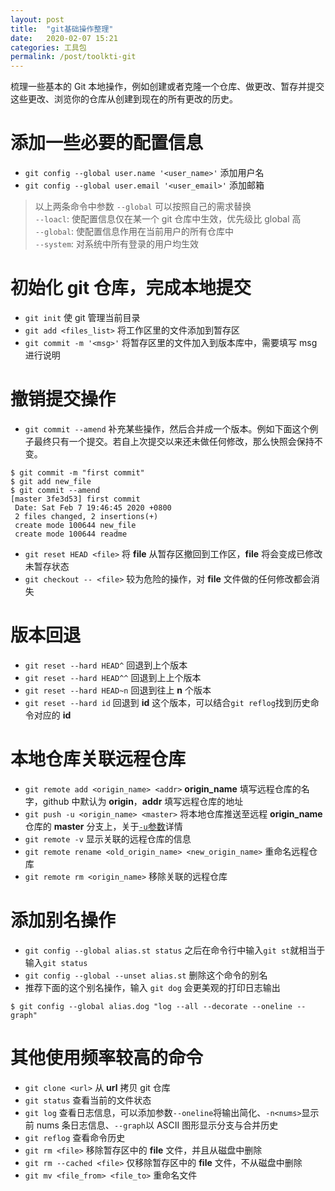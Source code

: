 ```yaml
---
layout: post
title:  "git基础操作整理"
date:   2020-02-07 15:21
categories: 工具包
permalink: /post/toolkti-git
---
```


梳理一些基本的 Git 本地操作，例如创建或者克隆一个仓库、做更改、暂存并提交这些更改、浏览你的仓库从创建到现在的所有更改的历史。

# 添加一些必要的配置信息

- `git config --global user.name '<user_name>'` 添加用户名
- `git config --global user.email '<user_email>'` 添加邮箱

> 以上两条命令中参数 `--global` 可以按照自己的需求替换<br>
`--loacl`: 使配置信息仅在某一个 git 仓库中生效，优先级比 global 高<br>
`--global`: 使配置信息作用在当前用户的所有仓库中<br>
`--system`: 对系统中所有登录的用户均生效


# 初始化 git 仓库，完成本地提交

- `git init` 使 git 管理当前目录
- `git add <files_list>` 将工作区里的文件添加到暂存区
- `git commit -m '<msg>'` 将暂存区里的文件加入到版本库中，需要填写 msg 进行说明

# 撤销提交操作

- `git commit --amend` 补充某些操作，然后合并成一个版本。例如下面这个例子最终只有一个提交。若自上次提交以来还未做任何修改，那么快照会保持不变。

~~~shell
$ git commit -m "first commit"
$ git add new_file
$ git commit --amend
[master 3fe3d53] first commit
 Date: Sat Feb 7 19:46:45 2020 +0800
 2 files changed, 2 insertions(+)
 create mode 100644 new_file
 create mode 100644 readme
~~~

- `git reset HEAD <file>` 将 **file** 从暂存区撤回到工作区，**file** 将会变成已修改未暂存状态
- `git checkout -- <file>` 较为危险的操作，对 **file** 文件做的任何修改都会消失

# 版本回退

- `git reset --hard HEAD^` 回退到上个版本
- `git reset --hard HEAD^^` 回退到上上个版本
- `git reset --hard HEAD~n` 回退到往上 **n** 个版本
- `git reset --hard id` 回退到 **id** 这个版本，可以结合`git reflog`找到历史命令对应的 **id**

# 本地仓库关联远程仓库

- `git remote add <origin_name> <addr>` **origin_name** 填写远程仓库的名字，github 中默认为 **origin**，**addr** 填写远程仓库的地址
- `git push -u <origin_name> <master>` 将本地仓库推送至远程 **origin_name** 仓库的 **master** 分支上，关于<a href="https://www.zhihu.com/question/20019419" target="_blank">`-u`参数</a>详情
- `git remote -v` 显示关联的远程仓库的信息
- `git remote rename <old_origin_name> <new_origin_name>` 重命名远程仓库
- `git remote rm <origin_name>` 移除关联的远程仓库 

# 添加别名操作

- `git config --global alias.st status` 之后在命令行中输入`git st`就相当于输入`git status`
- `git config --global --unset alias.st` 删除这个命令的别名
- 推荐下面的这个别名操作，输入 `git dog` 会更美观的打印日志输出

~~~shell
$ git config --global alias.dog "log --all --decorate --oneline --graph"
~~~

# 其他使用频率较高的命令

- `git clone <url>` 从 **url** 拷贝 git 仓库
- `git status` 查看当前的文件状态
- `git log` 查看日志信息，可以添加参数`--oneline`将输出简化、`-n<nums>`显示前 nums 条日志信息、`--graph`以 ASCII 图形显示分支与合并历史
- `git reflog` 查看命令历史
- `git rm <file>` 移除暂存区中的 **file** 文件，并且从磁盘中删除
- `git rm --cached <file>` 仅移除暂存区中的 **file** 文件，不从磁盘中删除
- `git mv <file_from> <file_to>` 重命名文件

